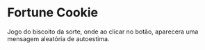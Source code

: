 # Fortune Cookie

Jogo do biscoito da sorte, onde ao clicar no botão, aparecera uma mensagem aleatória de autoestima.
